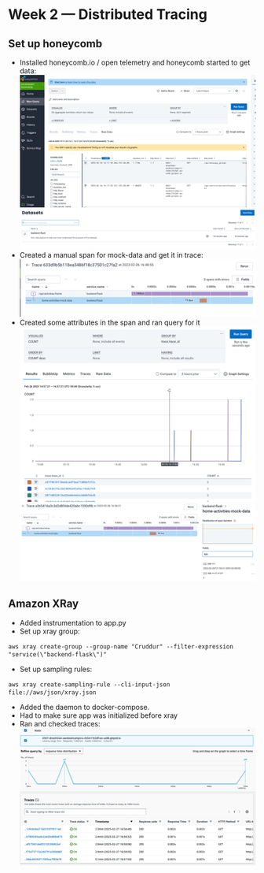 # Week 2 — Distributed Tracing

## Set up honeycomb
- Installed honeycomb.io / open telemetry and honeycomb started to get data:
![Query](assets/wk2/honeycomb-query.png)
![Dataset](assets/wk2/honeycomb-dataset.png)
- Created a manual span for mock-data and get it in trace:
![Trace mock data](assets/wk2/honeycomb-trace-mock-data.png)
- Created some attributes in the span and ran query for it
![Honeycomb query](assets/wk2/hc-query.png)
![Honeycomb attributes](assets/wk2/hc-attributes.png)

## Amazon XRay
- Added instrumentation to app.py
- Set up xray group:
```
aws xray create-group --group-name "Cruddur" --filter-expression "service(\"backend-flask\")"
```
- Set up sampling rules:
```
aws xray create-sampling-rule --cli-input-json file://aws/json/xray.json
```
- Added the daemon to docker-compose.  
- Had to make sure app was initialized before xray
- Ran and checked traces:
![xray traces](assets/wk2/xray-traces.png)